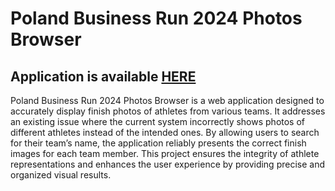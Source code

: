 # Poland Business Run 2024 Photos Browser

## Application is available [HERE](https://poland-business-race-2024-photos.vercel.app/)

Poland Business Run 2024 Photos Browser is a web application designed to accurately display finish photos of athletes from various teams. It addresses an existing issue where the current system incorrectly shows photos of different athletes instead of the intended ones. By allowing users to search for their team’s name, the application reliably presents the correct finish images for each team member. This project ensures the integrity of athlete representations and enhances the user experience by providing precise and organized visual results.